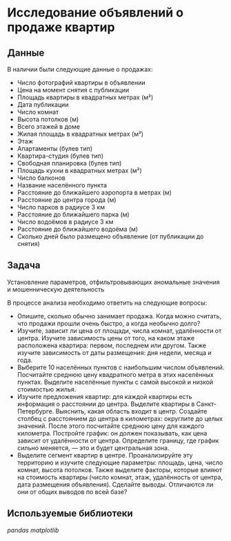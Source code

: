 # Исследование объявлений о продаже квартир


## Данные

В наличии были следующие данные о продажах:
- Число фотографий квартиры в объявлении
- Цена на момент снятия с публикации
- Площадь квартиры в квадратных метрах (м²)
- Дата публикации
- Число комнат
- Высота потолков (м)
- Всего этажей в доме
- Жилая площадь в квадратных метрах (м²)
- Этаж
- Апартаменты (булев тип)
- Квартира-студия (булев тип)
- Свободная планировка (булев тип)
- Площадь кухни в квадратных метрах (м²)
- Число балконов
- Название населённого пункта
- Расстояние до ближайшего аэропорта в метрах (м)
- Расстояние до центра города (м)
- Число парков в радиусе 3 км
- Расстояние до ближайшего парка (м)
- Число водоёмов в радиусе 3 км
- Расстояние до ближайшего водоёма (м)
- Сколько дней было размещено объявление (от публикации до снятия)

## Задача

Установление параметров, отфильтровывающих аномальные значения и мошенническую деятельность

В процессе анализа необходимо ответить на следующие вопросы:
- Опишите, сколько обычно занимает продажа. Когда можно считать, что продажи прошли очень быстро, а когда необычно долго?
- Изучите, зависит ли цена от площади, числа комнат, удалённости от центра. Изучите зависимость цены от того, на каком этаже расположена квартира: первом, последнем или другом. Также изучите зависимость от даты размещения: дня недели, месяца и года.
- Выберите 10 населённых пунктов с наибольшим числом объявлений. Посчитайте среднюю цену квадратного метра в этих населённых пунктах. Выделите населённые пункты с самой высокой и низкой стоимостью жилья.
- Изучите предложения квартир: для каждой квартиры есть информация о расстоянии до центра. Выделите квартиры в Санкт-Петербурге. Выяснить, какая область входит в центр. Создайте столбец с расстоянием до центра в километрах: округлите до целых значений. После этого посчитайте среднюю цену для каждого километра. Постройте график: он должен показывать, как цена зависит от удалённости от центра. Определите границу, где график сильно меняется, — это и будет центральная зона.
- Выделите сегмент квартир в центре. Проанализируйте эту территорию и изучите следующие параметры: площадь, цена, число комнат, высота потолков. Также выделите факторы, которые влияют на стоимость квартиры (число комнат, этаж, удалённость от центра, дата размещения объявления). Сделайте выводы. Отличаются ли они от общих выводов по всей базе?


## Используемые библиотеки
*pandas*
*matplotlib*